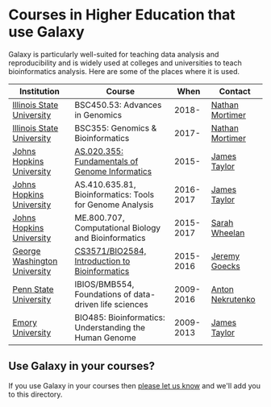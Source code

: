 # Courses in Higher Education that use Galaxy

Galaxy is particularly well-suited for teaching data analysis and reproducibility and is widely used at colleges and universities to teach bioinformatics analysis.  Here are some of the places where it is used.

| Institution | Course | When | Contact |
| ---- | ---- | ---- | --- |
| [Illinois State University](https://illinoisstate.edu/) | BSC450.53: Advances in Genomics | 2018- | [Nathan Mortimer](https://about.illinoisstate.edu/ntmorti/pages/default.aspx) |
| [Illinois State University](https://illinoisstate.edu/) | BSC355: Genomics & Bioinformatics | 2017- | [Nathan Mortimer](https://about.illinoisstate.edu/ntmorti/pages/default.aspx) |
| [Johns Hopkins University](https://jhu.edu/) | [AS.020.355: Fundamentals of Genome Informatics](https://ccb.jhu.edu/courses.shtml#355) | 2015- | [James Taylor](/src/people/james-taylor/index.md) |
| [Johns Hopkins University](https://jhu.edu/)  | AS.410.635.81, Bioinformatics: Tools for Genome Analysis | 2016-2017 | [James Taylor](/src/people/james-taylor/index.md) |
| [Johns Hopkins University](https://jhu.edu/)  | ME.800.707, Computational Biology and Bioinformatics | 2015-2017 | [Sarah Wheelan](https://www.jhsph.edu/faculty/directory/profile/1902/sarah-wheelan)
| [George Washington University](https://www.gwu.edu/) | [CS3571/BIO2584, Introduction to Bioinformatics](http://bulletin.gwu.edu/search/?P=BISC%202584) | 2015-2016 | [Jeremy Goecks](/src/people/jeremy-goecks/index.md) |
| [Penn State University](http://www.psu.edu/) | IBIOS/BMB554, Foundations of data-driven life sciences | 2009-2016 | [Anton Nekrutenko](/src/people/anton/index.md) |
| [Emory University](http://www.emory.edu/) | BIO485: Bioinformatics: Understanding the Human Genome | 2009-2013 | [James Taylor](/src/people/james-taylor/index.md) |

## Use Galaxy in your courses?

If you use Galaxy in your courses then [please let us know](https://docs.google.com/forms/d/e/1FAIpQLSdj-jJRBtk8Vrr0hGReCNjO8exsw0rIAHsZpy1yOhWFnTWvgw/viewform) and we'll add you to this directory.
